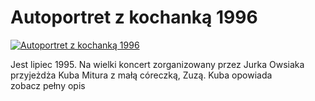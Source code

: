 Autoportret z kochanką 1996 
=============
[![Autoportret z kochanką 1996 ](http://vidos.pl/images/player.gif)](http://vidos.pl/autoportret-z-kochanka-1996)

 Jest lipiec 1995. Na wielki koncert zorganizowany przez Jurka Owsiaka przyjeżdża Kuba Mitura z małą córeczką, Zuzą. Kuba opowiada zobacz pełny opis
